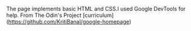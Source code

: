 The page implements basic HTML and CSS.I used Google DevTools for help.
From The Odin's Project [curriculum] 
(https://github.com/KritiBanal/google-homepage)
